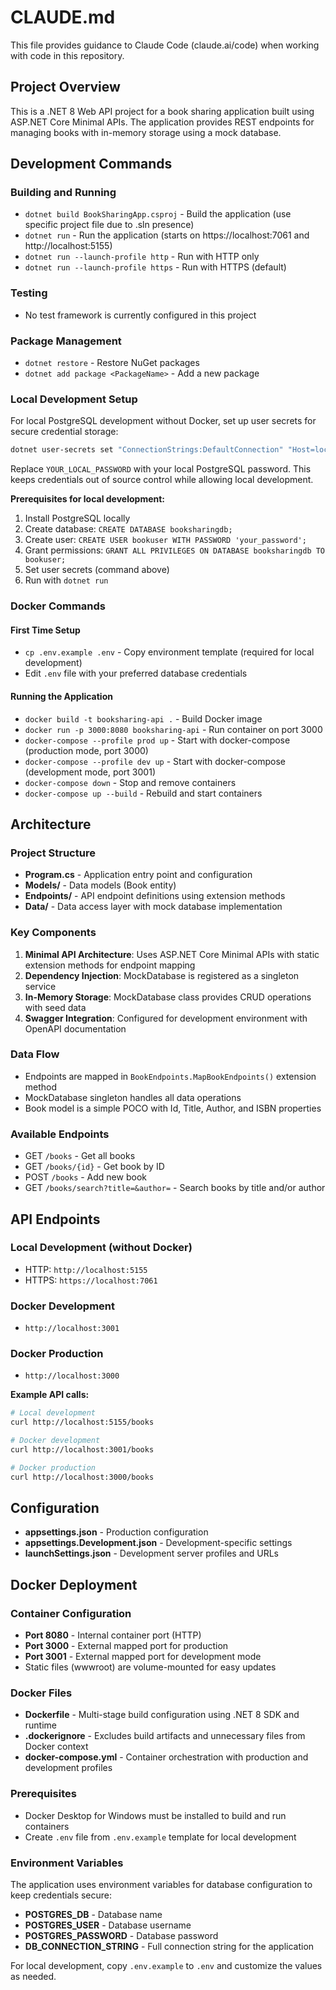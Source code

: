 # CLAUDE.md

This file provides guidance to Claude Code (claude.ai/code) when working with code in this repository.

## Project Overview

This is a .NET 8 Web API project for a book sharing application built using ASP.NET Core Minimal APIs. The application provides REST endpoints for managing books with in-memory storage using a mock database.

## Development Commands

### Building and Running
- `dotnet build BookSharingApp.csproj` - Build the application (use specific project file due to .sln presence)
- `dotnet run` - Run the application (starts on https://localhost:7061 and http://localhost:5155)
- `dotnet run --launch-profile http` - Run with HTTP only
- `dotnet run --launch-profile https` - Run with HTTPS (default)

### Testing
- No test framework is currently configured in this project

### Package Management
- `dotnet restore` - Restore NuGet packages
- `dotnet add package <PackageName>` - Add a new package

### Local Development Setup
For local PostgreSQL development without Docker, set up user secrets for secure credential storage:

```bash
dotnet user-secrets set "ConnectionStrings:DefaultConnection" "Host=localhost;Port=5432;Database=booksharingdb;Username=bookuser;Password=YOUR_LOCAL_PASSWORD"
```

Replace `YOUR_LOCAL_PASSWORD` with your local PostgreSQL password. This keeps credentials out of source control while allowing local development.

**Prerequisites for local development:**
1. Install PostgreSQL locally
2. Create database: `CREATE DATABASE booksharingdb;`
3. Create user: `CREATE USER bookuser WITH PASSWORD 'your_password';`
4. Grant permissions: `GRANT ALL PRIVILEGES ON DATABASE booksharingdb TO bookuser;`
5. Set user secrets (command above)
6. Run with `dotnet run`

### Docker Commands

#### First Time Setup
- `cp .env.example .env` - Copy environment template (required for local development)
- Edit `.env` file with your preferred database credentials

#### Running the Application
- `docker build -t booksharing-api .` - Build Docker image
- `docker run -p 3000:8080 booksharing-api` - Run container on port 3000
- `docker-compose --profile prod up` - Start with docker-compose (production mode, port 3000)
- `docker-compose --profile dev up` - Start with docker-compose (development mode, port 3001)
- `docker-compose down` - Stop and remove containers
- `docker-compose up --build` - Rebuild and start containers

## Architecture

### Project Structure
- **Program.cs** - Application entry point and configuration
- **Models/** - Data models (Book entity)
- **Endpoints/** - API endpoint definitions using extension methods
- **Data/** - Data access layer with mock database implementation

### Key Components

1. **Minimal API Architecture**: Uses ASP.NET Core Minimal APIs with static extension methods for endpoint mapping
2. **Dependency Injection**: MockDatabase is registered as a singleton service
3. **In-Memory Storage**: MockDatabase class provides CRUD operations with seed data
4. **Swagger Integration**: Configured for development environment with OpenAPI documentation

### Data Flow
- Endpoints are mapped in `BookEndpoints.MapBookEndpoints()` extension method
- MockDatabase singleton handles all data operations
- Book model is a simple POCO with Id, Title, Author, and ISBN properties

### Available Endpoints
- GET `/books` - Get all books
- GET `/books/{id}` - Get book by ID
- POST `/books` - Add new book
- GET `/books/search?title=&author=` - Search books by title and/or author

## API Endpoints

### Local Development (without Docker)
- HTTP: `http://localhost:5155`
- HTTPS: `https://localhost:7061`

### Docker Development
- `http://localhost:3001`

### Docker Production  
- `http://localhost:3000`

**Example API calls:**
```bash
# Local development
curl http://localhost:5155/books

# Docker development
curl http://localhost:3001/books

# Docker production
curl http://localhost:3000/books
```

## Configuration
- **appsettings.json** - Production configuration
- **appsettings.Development.json** - Development-specific settings
- **launchSettings.json** - Development server profiles and URLs

## Docker Deployment

### Container Configuration
- **Port 8080** - Internal container port (HTTP)
- **Port 3000** - External mapped port for production
- **Port 3001** - External mapped port for development mode
- Static files (wwwroot) are volume-mounted for easy updates

### Docker Files
- **Dockerfile** - Multi-stage build configuration using .NET 8 SDK and runtime
- **.dockerignore** - Excludes build artifacts and unnecessary files from Docker context
- **docker-compose.yml** - Container orchestration with production and development profiles

### Prerequisites
- Docker Desktop for Windows must be installed to build and run containers
- Create `.env` file from `.env.example` template for local development

### Environment Variables
The application uses environment variables for database configuration to keep credentials secure:
- **POSTGRES_DB** - Database name
- **POSTGRES_USER** - Database username  
- **POSTGRES_PASSWORD** - Database password
- **DB_CONNECTION_STRING** - Full connection string for the application

For local development, copy `.env.example` to `.env` and customize the values as needed.